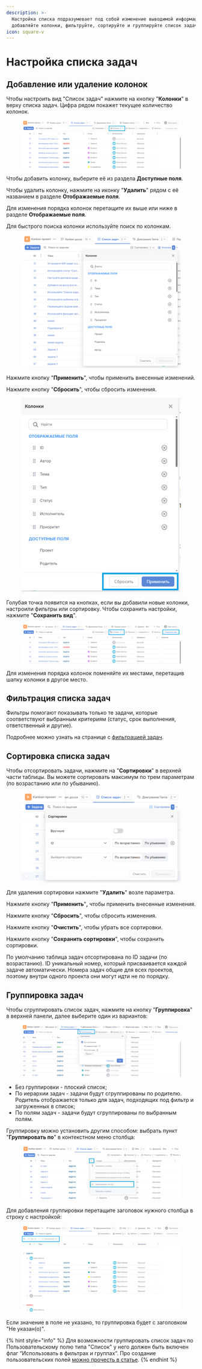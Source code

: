 ```yaml
---
description: >-
  Настройка списка подразумевает под собой изменение выводимой информации:
  добавляйте колонки, фильтруйте, сортируйте и группируйте список задач.
icon: square-v
---
```


# Настройка списка задач

## Добавление или удаление колонок

Чтобы настроить вид "Список задач" нажмите на кнопку "**Колонки**" в верху списка задач. Цифра рядом покажет текущее количество колонок.

<figure><img src="../../.gitbook/assets/image (137).png" alt=""><figcaption></figcaption></figure>

Чтобы добавить колонку, выберите её из раздела **Доступные поля**.

Чтобы удалить колонку, нажмите на иконку "**Удалить**" рядом с её названием в разделе **Отображаемые поля**.

Для изменения порядка колонок перетащите их выше или ниже в разделе **Отображаемые поля**.

Для быстрого поиска колонки используйте поиск по колонкам.

<figure><img src="../../.gitbook/assets/image (136).png" alt=""><figcaption></figcaption></figure>

Нажмите кнопку "**Применить**", чтобы применить внесенные изменений.

Нажмите кнопку "**Сбросить**", чтобы сбросить изменения.

<figure><img src="../../.gitbook/assets/image (133).png" alt=""><figcaption></figcaption></figure>

Голубая точка появится на кнопках, если вы добавили новые колонки, настроили фильтры или сортировку. Чтобы сохранить настройки, нажмите "**Сохранить вид**".

<figure><img src="../../.gitbook/assets/image (135).png" alt=""><figcaption></figcaption></figure>

Для изменения порядка колонок поменяйте их местами, перетащив шапку колонки в другое место.

## Фильтрация списка задач

Фильтры помогают показывать только те задачи, которые соответствуют выбранным критериям (статус, срок выполнения, ответственный и другие).

Подробнее можно узнать на странице с [фильтрацией задач](../filtraciya/filtraciya-zadach.md).

## Сортировка списка задач

Чтобы отсортировать задачи, нажмите на "**Сортировки**" в верхней части таблицы. Вы можете сортировать максимум по трем параметрам (по возрастанию или по убыванию).

<figure><img src="../../.gitbook/assets/image (134).png" alt=""><figcaption></figcaption></figure>

Для удаления сортировки нажмите "**Удалить**" возле параметра.

Нажмите кнопку "**Применить**"**,** чтобы применить внесенные изменения.

Нажмите кнопку "**Сбросить**", чтобы сбросить изменения.

Нажмите кнопку "**Очистить**", чтобы убрать все сортировки.

Нажмите кнопку "**Сохранить сортировки**", чтобы сохранить сортировки.

По умолчанию таблица задач отсортирована по ID задачи (по возрастанию). ID уникальный номер, который присваивается каждой задаче автоматически. Номера задач общие для всех проектов, поэтому внутри одного проекта они могут идти не по порядку.

## Группировка задач

Чтобы сгруппировать список задач, нажмите на кнопку "**Группировка**" в верхней панели, далее выберите один из вариантов:

<figure><img src="../../.gitbook/assets/image (1) (1).png" alt=""><figcaption></figcaption></figure>

* Без группировки - плоский список;
* По иерархии задач - задачи будут сгруппированы по родителю. Родитель отображается только для задач, подходящих под фильтр и загруженных в список;
* По полям задач - задачи будут сгруппированы по выбранным полям.

Группировку можно установить другим способом: выбрать пункт "**Группировать по**" в контекстном меню столбца:

<figure><img src="../../.gitbook/assets/image (867).png" alt=""><figcaption></figcaption></figure>

Для добавления группировки перетащите заголовок нужного столбца в строку с настройкой:

<figure><img src="../../.gitbook/assets/image (869).png" alt=""><figcaption></figcaption></figure>

Если значение в поле не указано, то группировка будет с заголовком "Не указан(о)".

{% hint style="info" %}
Для возможности группировать список задач по Пользовательскому полю типа  "Список" у него должен быть включен флаг “Использовать в фильтрах и группах“. Про создание пользовательских полей [можно прочесть в статье](../../rukovodstvo-administratora/polzovatelskie-polya.md).
{% endhint %}
